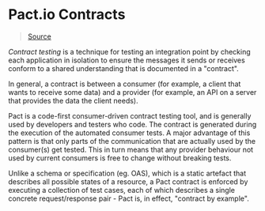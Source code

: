 # Pact.io Contracts

> [Source](https://docs.pact.io/)

_Contract testing_ is a technique for testing an integration point by checking
each application in isolation to ensure the messages it sends or receives
conform to a shared understanding that is documented in a "contract".

In general, a contract is between a consumer (for example, a client that wants
to receive some data) and a provider (for example, an API on a server that
provides the data the client needs).

Pact is a code-first consumer-driven contract testing tool, and is generally
used by developers and testers who code. The contract is generated during the
execution of the automated consumer tests. A major advantage of this pattern is
that only parts of the communication that are actually used by the consumer(s)
get tested. This in turn means that any provider behaviour not used by current
consumers is free to change without breaking tests.

Unlike a schema or specification (eg. OAS), which is a static artefact that
describes all possible states of a resource, a Pact contract is enforced by
executing a collection of test cases, each of which describes a single concrete
request/response pair - Pact is, in effect, "contract by example".
